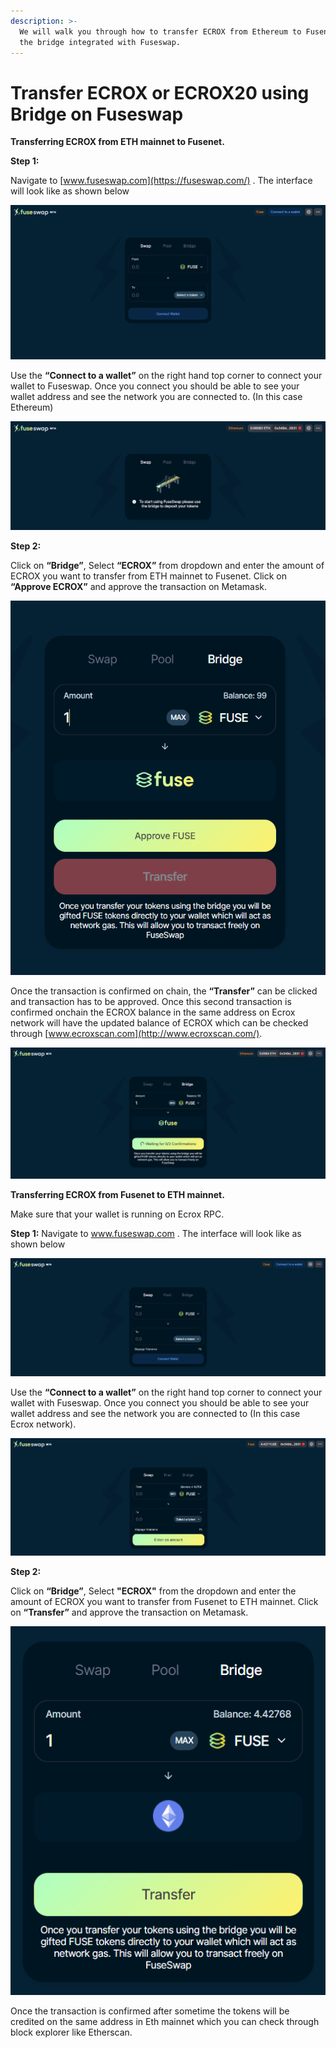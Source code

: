 ```yaml
---
description: >-
  We will walk you through how to transfer ECROX from Ethereum to Fusenet using
  the bridge integrated with Fuseswap.
---
```


# Transfer ECROX or ECROX20 using Bridge on Fuseswap

**Transferring ECROX from ETH mainnet to Fusenet.**

**Step 1:**

Navigate to [www.fuseswap.com](https://fuseswap.com/) . The interface will look like as shown below

![](../../.gitbook/assets/0%20%286%29.png)

Use the **“Connect to a wallet”** on the right hand top corner to connect your wallet to Fuseswap. Once you connect you should be able to see your wallet address and see the network you are connected to. \(In this case Ethereum\)

![](../../.gitbook/assets/1%20%289%29.png)

**Step 2:**

Click on **“Bridge”**, Select **“ECROX”** from dropdown and enter the amount of ECROX you want to transfer from ETH mainnet to Fusenet. Click on **“Approve ECROX”** and approve the transaction on Metamask.

![](../../.gitbook/assets/2%20%289%29.png)

Once the transaction is confirmed on chain, the **“Transfer”** can be clicked and transaction has to be approved. Once this second transaction is confirmed onchain the ECROX balance in the same address on Ecrox network will have the updated balance of ECROX which can be checked through [www.ecroxscan.com](http://www.ecroxscan.com/). 

![](../../.gitbook/assets/3%20%288%29.png)

**Transferring ECROX from Fusenet to ETH mainnet.**

Make sure that your wallet is running on Ecrox RPC.

**Step 1:** Navigate to www.fuseswap.com . The interface will look like as shown below

![](../../.gitbook/assets/4%20%289%29.png)

Use the **“Connect to a wallet”** on the right hand top corner to connect your wallet with Fuseswap. Once you connect you should be able to see your wallet address and see the network you are connected to \(In this case Ecrox network\).

![](../../.gitbook/assets/5%20%286%29.png)

**Step 2:**

Click on **“Bridge”**, Select **"ECROX"** from the dropdown and enter the amount of ECROX you want to transfer from Fusenet to ETH mainnet. Click on **“Transfer”** and approve the transaction on Metamask.

![](../../.gitbook/assets/6%20%287%29.png)

Once the transaction is confirmed after sometime the tokens will be credited on the same address in Eth mainnet which you can check through block explorer like Etherscan.

